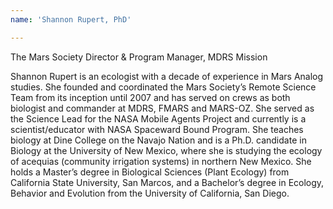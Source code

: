 ```yaml
---
name: 'Shannon Rupert, PhD'

---
```


The Mars Society Director &amp; Program Manager, MDRS Mission

Shannon Rupert is an ecologist with a decade of experience in Mars Analog studies.  She founded and coordinated the Mars Society’s Remote Science Team from its inception until 2007 and has served on crews as both biologist and commander at MDRS, FMARS and MARS-OZ.  She served as the Science Lead for the NASA Mobile Agents Project and currently is a scientist/educator with NASA Spaceward Bound Program.  She teaches biology at Dine College on the Navajo Nation and is a Ph.D. candidate in Biology at the University of New Mexico, where she is studying the ecology of acequias (community irrigation systems) in northern New Mexico.  She holds a Master’s degree in Biological Sciences (Plant Ecology) from California State University, San Marcos, and a Bachelor’s degree in Ecology, Behavior and Evolution from the University of California, San Diego.
